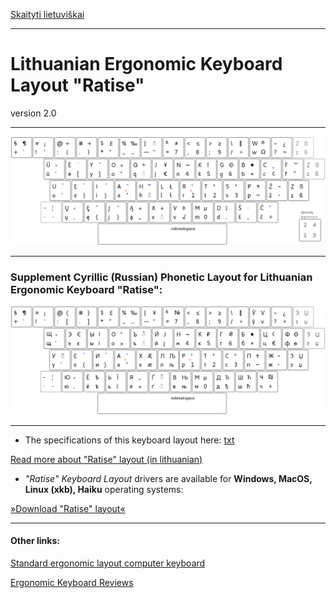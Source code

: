 [Skaityti lietuviškai](README.md)

------------------------------------

# Lithuanian Ergonomic Keyboard Layout "Ratise"

version 2.0

------------------------------------------------------------------------------------

!["Ratise" Layout](docs/images/lek_ratise_layout.png)


------------------------------------------------------------------------------------

### Supplement Cyrillic (Russian) Phonetic Layout for Lithuanian Ergonomic Keyboard "Ratise":

!["Ratise" Cyrillic](docs/images/lek_ratise_cyrillic_layout.png)

------------------------------------------------------------------------------------

+ The specifications of this keyboard layout here:  [txt](SPECIFICATIONS.txt)

[Read more about "Ratise" layout (in lithuanian)](README.md)

+ _"Ratise" Keyboard Layout_ drivers are available for __Windows, MacOS, Linux (xkb), Haiku__ operating systems:

[»Download "Ratise" layout«](https://github.com/albuck/Ratise-layout/zipball/master)


------------------------------------------------------------------------------------

#### Other links:

[Standard ergonomic layout computer keyboard](https://albuck.github.io/SEL-keyboard/)

[Ergonomic Keyboard Reviews](http://xahlee.info/kbd/ergonomic_keyboards_index.html)

